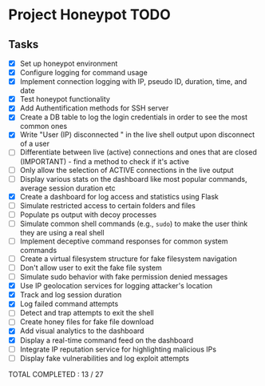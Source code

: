 # Project Honeypot TODO

## Tasks
- [x] Set up honeypot environment 
- [x] Configure logging for command usage 
- [x] Implement connection logging with IP, pseudo ID, duration, time, and date 
- [x] Test honeypot functionality
- [x] Add Authentification methods for SSH server
- [x] Create a DB table to log the login credentials in order to see the most common ones 
- [x] Write "User (IP) disconnected " in the live shell output upon disconnect of a user 
- [ ] Differentiate between live (active) connections and ones that are closed (IMPORTANT) - find a method to check if it's active
- [ ] Only allow the selection of ACTIVE connections in the live output
- [ ] Display various stats on the dashboard like most popular commands, average session duration etc
- [x] Create a dashboard for log access and statistics using Flask
- [ ] Simulate restricted access to certain folders and files
- [ ] Populate ps output with decoy processes
- [ ] Simulate common shell commands (e.g., `sudo`) to make the user think they are using a real shell
- [ ] Implement deceptive command responses for common system commands
- [ ] Create a virtual filesystem structure for fake filesystem navigation
- [ ] Don't allow user to exit the fake file system
- [ ] Simulate sudo behavior with fake permission denied messages
- [x] Use IP geolocation services for logging attacker's location 
- [x] Track and log session duration 
- [x] Log failed command attempts 
- [ ] Detect and trap attempts to exit the shell
- [ ] Create honey files for fake file download
- [x] Add visual analytics to the dashboard 
- [x] Display a real-time command feed on the dashboard 
- [ ] Integrate IP reputation service for highlighting malicious IPs
- [ ] Display fake vulnerabilities and log exploit attempts

TOTAL COMPLETED : 13 / 27

